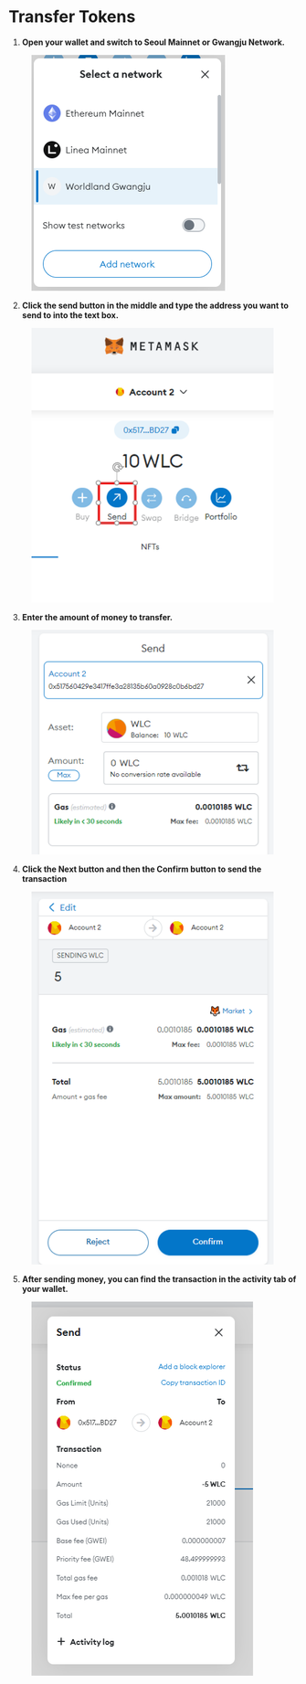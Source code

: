 # Transfer Tokens



1. **Open your wallet and switch to Seoul Mainnet or Gwangju Network.**

<figure><img src="../.gitbook/assets/image (9).png" alt=""><figcaption></figcaption></figure>

2. **Click the send button in the middle and type the address you want to send to into the text box.**

<figure><img src="../.gitbook/assets/image (11).png" alt=""><figcaption></figcaption></figure>

3. **Enter the amount of money to transfer.**

<figure><img src="../.gitbook/assets/image (14).png" alt=""><figcaption></figcaption></figure>

4. **Click the Next button and then the Confirm button to send the transaction**

<figure><img src="../.gitbook/assets/image (15).png" alt=""><figcaption></figcaption></figure>

5. **After sending money, you can find the transaction in the activity tab of your wallet.**

<figure><img src="../.gitbook/assets/image (16).png" alt=""><figcaption></figcaption></figure>



